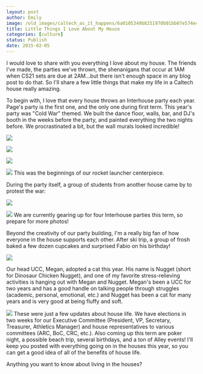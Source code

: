 ```yaml
---
layout: post
author: Emily
image: /old_images/caltech_as_it_happens/6a0105349b8251970b01bb07e574ec970d.jpg
title: Little Things I Love About My House 
categories: [culture]
status: Publish
date: 2015-02-05
---
```


I would love to share with you everything I love about my house. The friends I've made, the parties we've thrown, the shenanigans that occur at 1AM when CS21 sets are due at 2AM...but there isn't enough space in any blog post to do that. So I'll share a few little things that make my life in a Caltech house really amazing.

To begin with, I love that every house throws an Interhouse party each year. Page's party is the first one, and the only one during first term. This year's party was "Cold War" themed. We built the dance floor, walls, bar, and DJ's booth in the weeks before the party, and painted everything the two nights before. We procrastinated a bit, but the wall murals looked incredible!


![](/old_images/caltech_as_it_happens/6a0105349b8251970b01bb07e574fa970d.jpg)


![](/old_images/caltech_as_it_happens/6a0105349b8251970b01bb07e57505970d.jpg)


![](/old_images/caltech_as_it_happens/6a0105349b8251970b01bb07e57512970d.jpg)


![](/old_images/caltech_as_it_happens/6a0105349b8251970b01b7c741aa4b970b.jpg)
This was the beginnings of our rocket launcher centerpiece.

During the party itself, a group of students from another house came by to protest the war:

![](/old_images/caltech_as_it_happens/6a0105349b8251970b01bb07e57532970d.jpg)


![](/old_images/caltech_as_it_happens/6a0105349b8251970b01b8d0cb4797970c.jpg)
We are currently gearing up for four Interhouse parties this term, so prepare for more photos!

Beyond the creativity of our party building, I'm a really big fan of how everyone in the house supports each other. After ski trip, a group of frosh baked a few dozen cupcakes and surprised Fabio on his birthday!


![](/old_images/caltech_as_it_happens/6a0105349b8251970b01bb07e5757c970d.jpg)

Our head UCC, Megan, adopted a cat this year. His name is Nugget (short for Dinosaur Chicken Nugget), and one of my favorite stress-relieving activities is hanging out with Megan and Nugget. Megan's been a UCC for two years and has a good handle on talking people through struggles (academic, personal, emotional, etc.) and Nugget has been a cat for many years and is very good at being fluffy and soft.


![](/old_images/caltech_as_it_happens/6a0105349b8251970b01b8d0cb4994970c.jpg)
These were just a few updates about house life. We have elections in two weeks for our Executive Committee (President, VP, Secretary, Treasurer, Athletics Manager) and house representatives to various committees (ARC, BoC, CRC, etc.). Also coming up this term are poker night, a possible beach trip, several birthdays, and a ton of Alley events! I'll keep you posted with everything going on in the houses this year, so you can get a good idea of all of the benefits of house life.

Anything you want to know about living in the houses?
